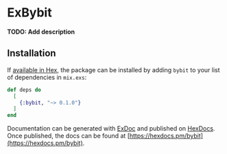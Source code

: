 # ExBybit

**TODO: Add description**

## Installation

If [available in Hex](https://hex.pm/docs/publish), the package can be installed
by adding `bybit` to your list of dependencies in `mix.exs`:

```elixir
def deps do
  [
    {:bybit, "~> 0.1.0"}
  ]
end
```

Documentation can be generated with [ExDoc](https://github.com/elixir-lang/ex_doc)
and published on [HexDocs](https://hexdocs.pm). Once published, the docs can
be found at [https://hexdocs.pm/bybit](https://hexdocs.pm/bybit).

